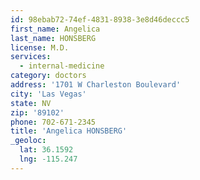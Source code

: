 ```yaml
---
id: 98ebab72-74ef-4831-8938-3e8d46deccc5
first_name: Angelica
last_name: HONSBERG
license: M.D.
services:
  - internal-medicine
category: doctors
address: '1701 W Charleston Boulevard'
city: 'Las Vegas'
state: NV
zip: '89102'
phone: 702-671-2345
title: 'Angelica HONSBERG'
_geoloc:
  lat: 36.1592
  lng: -115.247
---
```

